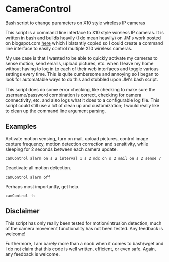 CameraControl
=============

Bash script to change parameters on X10 style wireless IP cameras

This script is a command line interface to X10 style wireless IP cameras. It is
written in bash and builds heavily (I do mean heavily) on JM's work posted on
blogspot.com
[here](http://a-more-common-hades.blogspot.com/2011/02/foscam-control-script-etc.html)
which I blatantly copied so I could create a command line interface to easily
control multiple X10 wireless cameras.

My use case is that I wanted to be able to quickly activate my cameras to sense
motion, send emails, upload pictures, etc. when I leave my home without having
to log in to each of their web interfaces and toggle various settings every
time. This is quite cumbersome and annoying so I began to look for automatable
ways to do this and stubbled upon JM's bash script.

This script does do some error checking, like checking to make sure the
username/password combination is correct, checking for camera connectivity,
etc. and also logs what it does to a configurable log file. This script could
still use a lot of clean up and customization; I would really like to clean up
the command line argument parsing.

Examples
--------

Activate motion sensing, turn on mail, upload pictures, control image capture
frequency, motion detection correction and sensitivity, while sleeping for 2
seconds between each camera update.

```
camControl alarm on s 2 interval 1 s 2 mdc on s 2 mail on s 2 sense 7
```

Deactivate all motion detection.

```
camControl alarm off
```

Perhaps most importantly, get help.

```
camControl -h
```

Disclaimer
----------

This script has only really been tested for motion/intrusion detection, much of
the camera movement functionality has not been tested. Any feedback is welcome!

Furthermore, I am barely more than a noob when it comes to bash/wget and I do
not claim that this code is well written, efficient, or even safe. Again, any
feedback is welcome.
